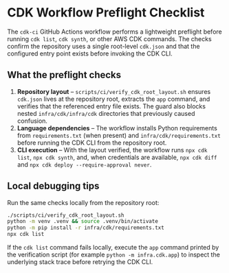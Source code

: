 # CDK Workflow Preflight Checklist

The `cdk-ci` GitHub Actions workflow performs a lightweight preflight before
running `cdk list`, `cdk synth`, or other AWS CDK commands. The checks confirm
the repository uses a single root-level `cdk.json` and that the configured
entry point exists before invoking the CDK CLI.

## What the preflight checks

1. **Repository layout** – `scripts/ci/verify_cdk_root_layout.sh` ensures
   `cdk.json` lives at the repository root, extracts the `app` command, and
   verifies that the referenced entry file exists. The guard also blocks nested
   `infra/cdk/infra/cdk` directories that previously caused confusion.
2. **Language dependencies** – The workflow installs Python requirements from
   `requirements.txt` (when present) and `infra/cdk/requirements.txt` before
   running the CDK CLI from the repository root.
3. **CLI execution** – With the layout verified, the workflow runs `npx cdk
   list`, `npx cdk synth`, and, when credentials are available, `npx cdk diff`
   and `npx cdk deploy --require-approval never`.

## Local debugging tips

Run the same checks locally from the repository root:

```bash
./scripts/ci/verify_cdk_root_layout.sh
python -m venv .venv && source .venv/bin/activate
python -m pip install -r infra/cdk/requirements.txt
npx cdk list
```

If the `cdk list` command fails locally, execute the `app` command printed by
the verification script (for example `python -m infra.cdk.app`) to inspect the
underlying stack trace before retrying the CDK CLI.
